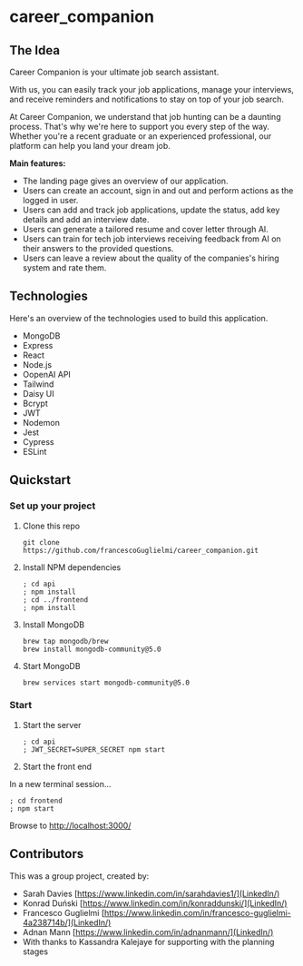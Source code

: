 # career_companion
## The Idea

Career Companion is your ultimate job search assistant.

With us, you can easily track your job applications, manage your interviews, and receive reminders and notifications to stay on top of your job search.

At Career Companion, we understand that job hunting can be a daunting process. That's why we're here to support you every step of the way. Whether you're a recent graduate or an experienced professional, our platform can help you land your dream job.

**Main features:**

- The landing page gives an overview of our application.
- Users can create an account, sign in and out and perform actions as the logged in user.
- Users can add and track job applications, update the status, add key details and add an interview date.
- Users can generate a tailored resume and cover letter through AI.
- Users can train for tech job interviews receiving feedback from AI on their answers to the provided questions.
- Users can leave a review about the quality of the companies's hiring system and rate them. 

## Technologies

Here's an overview of the technologies used to build this application. 

- MongoDB
- Express
- React
- Node.js
- OopenAI API
- Tailwind
- Daisy UI
- Bcrypt
- JWT 
- Nodemon
- Jest
- Cypress
- ESLint

## Quickstart

### Set up your project

1. Clone this repo 
    ```
   git clone https://github.com/francescoGuglielmi/career_companion.git
   ```

2. Install NPM dependencies
   ```
   ; cd api
   ; npm install
   ; cd ../frontend
   ; npm install
   ```
3. Install MongoDB
   ```
   brew tap mongodb/brew
   brew install mongodb-community@5.0
   ```
4. Start MongoDB
   ```
   brew services start mongodb-community@5.0
   ```
### Start

1. Start the server
   ```
   ; cd api
   ; JWT_SECRET=SUPER_SECRET npm start
   ```
2. Start the front end

  In a new terminal session...

  ```
  ; cd frontend
  ; npm start
  ```

Browse to [http://localhost:3000/](http://localhost:3000/)

## Contributors 

This was a group project, created by: 
- Sarah Davies [https://www.linkedin.com/in/sarahdavies1/](LinkedIn/) 
- Konrad Duński [https://www.linkedin.com/in/konraddunski/](LinkedIn/)
- Francesco Guglielmi [https://www.linkedin.com/in/francesco-guglielmi-4a238714b/](LinkedIn/)
- Adnan Mann [https://www.linkedin.com/in/adnanmann/](LinkedIn/)
- With thanks to Kassandra Kalejaye for supporting with the planning stages
